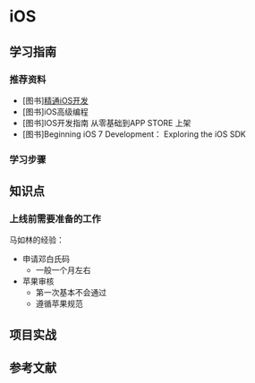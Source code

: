# iOS

## 学习指南

### 推荐资料

* [图书][精通iOS开发](http://product.dangdang.com/25113926.html)
* [图书]iOS高级编程
* [图书]IOS开发指南 从零基础到APP STORE 上架
* [图书]Beginning iOS 7 Development： Exploring the iOS SDK

### 学习步骤

## 知识点

### 上线前需要准备的工作

马如林的经验：

* 申请邓白氏码
  * 一般一个月左右
* 苹果审核
  * 第一次基本不会通过
  * 遵循苹果规范

## 项目实战

## 参考文献
